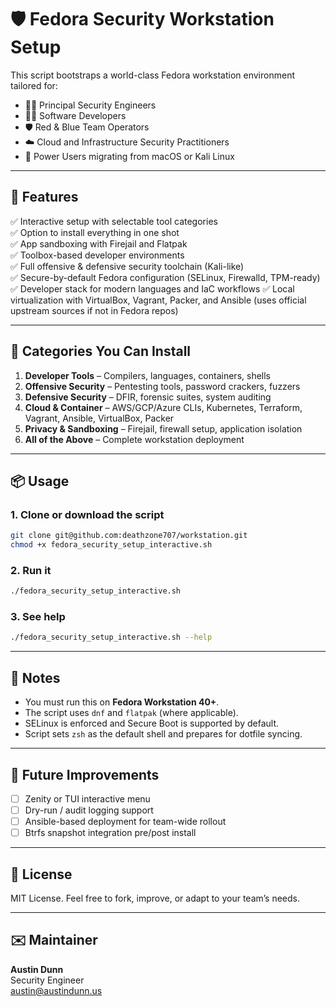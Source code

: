 # 🛡️ Fedora Security Workstation Setup

This script bootstraps a world-class Fedora workstation environment tailored for:

- 👨‍💻 Principal Security Engineers  
- 🧑‍💻 Software Developers  
- 🛡️ Red & Blue Team Operators  
- ☁️ Cloud and Infrastructure Security Practitioners  
- 🧰 Power Users migrating from macOS or Kali Linux  

---

## 🚀 Features

✅ Interactive setup with selectable tool categories  
✅ Option to install everything in one shot  
✅ App sandboxing with Firejail and Flatpak  
✅ Toolbox-based developer environments  
✅ Full offensive & defensive security toolchain (Kali-like)  
✅ Secure-by-default Fedora configuration (SELinux, Firewalld, TPM-ready)
✅ Developer stack for modern languages and IaC workflows
✅ Local virtualization with VirtualBox, Vagrant, Packer, and Ansible
   (uses official upstream sources if not in Fedora repos)

---

## 🧪 Categories You Can Install

1. **Developer Tools** – Compilers, languages, containers, shells  
2. **Offensive Security** – Pentesting tools, password crackers, fuzzers  
3. **Defensive Security** – DFIR, forensic suites, system auditing  
4. **Cloud & Container** – AWS/GCP/Azure CLIs, Kubernetes, Terraform, Vagrant, Ansible, VirtualBox, Packer
5. **Privacy & Sandboxing** – Firejail, firewall setup, application isolation  
6. **All of the Above** – Complete workstation deployment  

---

## 📦 Usage

### 1. Clone or download the script

```bash
git clone git@github.com:deathzone707/workstation.git
chmod +x fedora_security_setup_interactive.sh
```

### 2. Run it

```bash
./fedora_security_setup_interactive.sh
```

### 3. See help

```bash
./fedora_security_setup_interactive.sh --help
```

---

## 🧰 Notes

- You must run this on **Fedora Workstation 40+**.
- The script uses `dnf` and `flatpak` (where applicable).
- SELinux is enforced and Secure Boot is supported by default.
- Script sets `zsh` as the default shell and prepares for dotfile syncing.

---

## 📝 Future Improvements

- [ ] Zenity or TUI interactive menu  
- [ ] Dry-run / audit logging support  
- [ ] Ansible-based deployment for team-wide rollout  
- [ ] Btrfs snapshot integration pre/post install  

---

## 📜 License

MIT License. Feel free to fork, improve, or adapt to your team’s needs.

---

## ✉️ Maintainer

**Austin Dunn**  
Security Engineer  
austin@austindunn.us